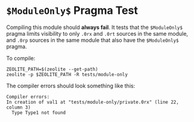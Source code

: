 # `$ModuleOnly$` Pragma Test

Compiling this module should **always fail**. It tests that the `$ModuleOnly$`
pragma limits visibility to only `.0rx` and `.0rt` sources in the same module,
and `.0rp` sources in the same module that also have the `$ModuleOnly$` pragma.

To compile:

```shell
ZEOLITE_PATH=$(zeolite --get-path)
zeolite -p $ZEOLITE_PATH -R tests/module-only
```

The compiler errors should look something like this:

```text
Compiler errors:
In creation of val1 at "tests/module-only/private.0rx" (line 22, column 3)
  Type Type1 not found
```
